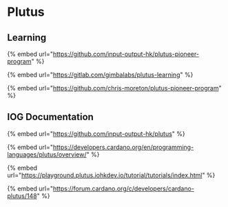 # Plutus

## Learning

{% embed url="https://github.com/input-output-hk/plutus-pioneer-program" %}

{% embed url="https://gitlab.com/gimbalabs/plutus-learning" %}

{% embed url="https://github.com/chris-moreton/plutus-pioneer-program" %}

## IOG Documentation

{% embed url="https://github.com/input-output-hk/plutus" %}

{% embed url="https://developers.cardano.org/en/programming-languages/plutus/overview/" %}

{% embed url="https://playground.plutus.iohkdev.io/tutorial/tutorials/index.html" %}

{% embed url="https://forum.cardano.org/c/developers/cardano-plutus/148" %}

